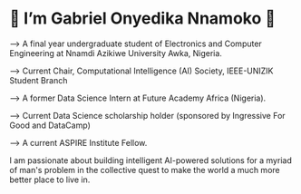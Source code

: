 # 👋 I’m Gabriel Onyedika Nnamoko 👋

--> A final year undergraduate student of Electronics and Computer Engineering at Nnamdi Azikiwe University Awka, Nigeria.

--> Current Chair, Computational Intelligence (AI) Society, IEEE-UNIZIK Student Branch

--> A former Data Science Intern at Future Academy Africa (Nigeria).

--> Current Data Science scholarship holder (sponsored by Ingressive For Good and DataCamp)

--> A current ASPIRE Institute Fellow.

I am passionate about building intelligent AI-powered solutions for a myriad of man's problem in the collective quest to make the world a much more better place to live in. 
<!---
TheRealGeeBee/TheRealGeeBee is a ✨ special ✨ repository because its `README.md` (this file) appears on your GitHub profile.
You can click the Preview link to take a look at your changes.
--->
